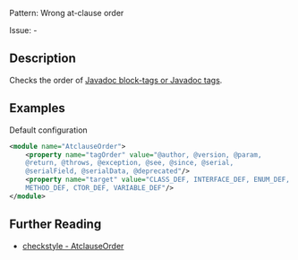 Pattern: Wrong at-clause order

Issue: -

## Description

Checks the order of [Javadoc block-tags or Javadoc tags](http://docs.oracle.com/javase/8/docs/technotes/tools/windows/javadoc.html#CHDBEFIF).

## Examples

Default configuration 


```xml
<module name="AtclauseOrder">
    <property name="tagOrder" value="@author, @version, @param,
    @return, @throws, @exception, @see, @since, @serial,
    @serialField, @serialData, @deprecated"/>
    <property name="target" value="CLASS_DEF, INTERFACE_DEF, ENUM_DEF,
    METHOD_DEF, CTOR_DEF, VARIABLE_DEF"/>
</module>
```

## Further Reading

* [checkstyle - AtclauseOrder](https://checkstyle.sourceforge.io/checks/javadoc/atclauseorder/atclauseorder.html#AtclauseOrder)
